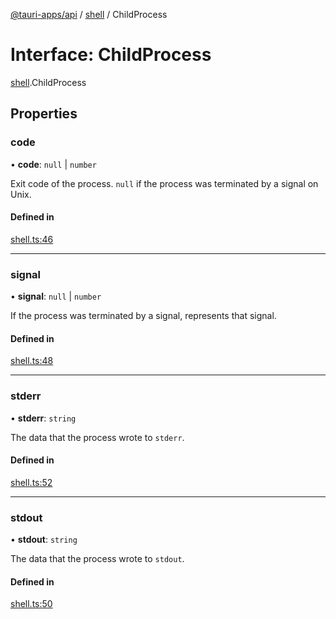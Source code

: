 [@tauri-apps/api](../index.md) / [shell](../modules/shell.md) / ChildProcess

# Interface: ChildProcess

[shell](../modules/shell.md).ChildProcess

## Properties

### code

• **code**: ``null`` \| `number`

Exit code of the process. `null` if the process was terminated by a signal on Unix.

#### Defined in

[shell.ts:46](https://github.com/tauri-apps/tauri/blob/8ab8d52/tooling/api/src/shell.ts#L46)

___

### signal

• **signal**: ``null`` \| `number`

If the process was terminated by a signal, represents that signal.

#### Defined in

[shell.ts:48](https://github.com/tauri-apps/tauri/blob/8ab8d52/tooling/api/src/shell.ts#L48)

___

### stderr

• **stderr**: `string`

The data that the process wrote to `stderr`.

#### Defined in

[shell.ts:52](https://github.com/tauri-apps/tauri/blob/8ab8d52/tooling/api/src/shell.ts#L52)

___

### stdout

• **stdout**: `string`

The data that the process wrote to `stdout`.

#### Defined in

[shell.ts:50](https://github.com/tauri-apps/tauri/blob/8ab8d52/tooling/api/src/shell.ts#L50)
